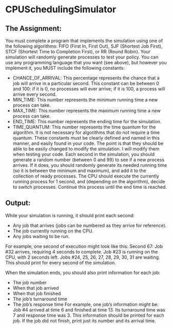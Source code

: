 # CPUSchedulingSimulator

The Assignment:
------------------
You must complete a program that implements the simulation using one of the following algorithms: FIFO (First In, First Out), SJF (Shortest Job First), STCF (Shortest Time to Completion First), or RR (Round Robin). Your simulation will randomly generate processes to test your policy. You can use any programming language that you want (see above), but however you implement it, you MUST include the following constants:
- CHANCE_OF_ARRIVAL: This percentage represents the chance that a job will arrive in a particular second. This constant can be between 0 and 100: if it is 0, no processes will ever arrive; if it is 100, a process will arrive every second.
- MIN_TIME: This number represents the minimum running time a new process can take.
- MAX_TIME: This number represents the maximum running time a new process can take.
- END_TIME: This number represents the ending time for the simulation.
- TIME_QUANTUM: This number represents the time quantum for the algorithm. It is not necessary for algorithms that do not require a time quantum.
These constants must be clearly defined and named in this manner, and easily found in your code. The point is that they should be able to be easily changed to modify the simulation. I will modify them when testing your code.
Each second in the simulation, you should generate a random number (between 0 and 99) to see if a new process arrives. If it does, you should randomly generate its needed running time (so it is between the minimum and maximum), and add it to the collection of ready processes. The CPU should execute the currently running process for 1 second, and (depending on the algorithm), decide to switch processes. Continue this process until the end time is reached.

Output:
--------
While your simulation is running, it should print each second:
- Any job that arrives (jobs can be numbered as they arrive for reference).
- The job currently running on the CPU.
- Any jobs waiting to be run.

For example, one second of execution might look like this:
Second 67:
Job #32 arrives, requiring 4 seconds to complete. Job #23 is running on the CPU, with 2 seconds left. Jobs #24, 25, 26, 27, 28, 29, 30, 31 are waiting.
This should print for every second of the simulation.

When the simulation ends, you should also print information for each job:
- The job number
- When that job arrived
- When that job finished
- The job’s turnaround time
- The job’s response time
For example, one job’s information might be:
Job #4 arrived at time 6 and finished at time 13. Its turnaround time was 7 and response time was 3.
This information should be printed for each job. If the job did not finish, print just its number and its arrival time.
